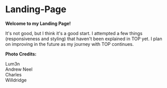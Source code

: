 # Landing-Page

<strong>Welcome to my Landing Page!</strong>

It's not good, but I think it's a good start.  I attempted a few things (responsiveness and styling) that haven't been explained in TOP yet.  I plan on improving in the future as my journey with TOP continues.  


<strong>Photo Credits:</strong>

Lum3n <br>
Andrew Neel <br>
Charles <br>
Willdridge 
